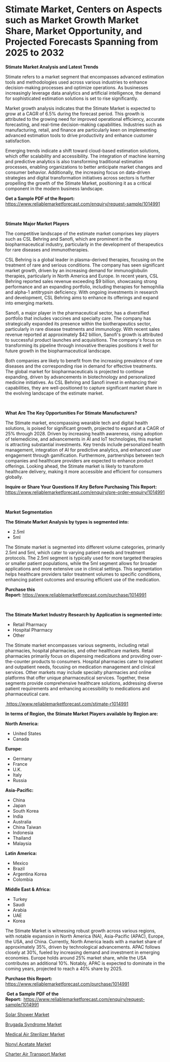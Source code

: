 <p><h1>Stimate Market, Centers on Aspects such as Market Growth Market Share, Market Opportunity, and Projected Forecasts Spanning from 2025 to 2032</h1></p><p><strong>Stimate Market Analysis and Latest Trends</strong></p>
<p><p>Stimate refers to a market segment that encompasses advanced estimation tools and methodologies used across various industries to enhance decision-making processes and optimize operations. As businesses increasingly leverage data analytics and artificial intelligence, the demand for sophisticated estimation solutions is set to rise significantly. </p><p>Market growth analysis indicates that the Stimate Market is expected to grow at a CAGR of 6.5% during the forecast period. This growth is attributed to the growing need for improved operational efficiency, accurate forecasting, and real-time decision-making capabilities. Industries such as manufacturing, retail, and finance are particularly keen on implementing advanced estimation tools to drive productivity and enhance customer satisfaction.</p><p>Emerging trends indicate a shift toward cloud-based estimation solutions, which offer scalability and accessibility. The integration of machine learning and predictive analytics is also transforming traditional estimation processes, enabling organizations to better anticipate market changes and consumer behavior. Additionally, the increasing focus on data-driven strategies and digital transformation initiatives across sectors is further propelling the growth of the Stimate Market, positioning it as a critical component in the modern business landscape.</p></p>
<p><strong>Get a Sample PDF of the Report:&nbsp;</strong> <a href="https://www.reliablemarketforecast.com/enquiry/request-sample/1014991?utm_campaign=1108&utm_medium=2&utm_source=Github&utm_content=ia&utm_term=06032025&utm_id=stimate">https://www.reliablemarketforecast.com/enquiry/request-sample/1014991</a></p>
<p>&nbsp;</p>
<p><strong>Stimate Major Market Players</strong></p>
<p><p>The competitive landscape of the estimate market comprises key players such as CSL Behring and Sanofi, which are prominent in the biopharmaceutical industry, particularly in the development of therapeutics for rare diseases and immunotherapies.</p><p>CSL Behring is a global leader in plasma-derived therapies, focusing on the treatment of rare and serious conditions. The company has seen significant market growth, driven by an increasing demand for immunoglobulin therapies, particularly in North America and Europe. In recent years, CSL Behring reported sales revenue exceeding $9 billion, showcasing strong performance and an expanding portfolio, including therapies for hemophilia and alpha-1 antitrypsin deficiency. With ongoing investments in research and development, CSL Behring aims to enhance its offerings and expand into emerging markets.</p><p>Sanofi, a major player in the pharmaceutical sector, has a diversified portfolio that includes vaccines and specialty care. The company has strategically expanded its presence within the biotherapeutics sector, particularly in rare disease treatments and immunology. With recent sales revenue reported at approximately $42 billion, Sanofi's growth is attributed to successful product launches and acquisitions. The company's focus on transforming its pipeline through innovative therapies positions it well for future growth in the biopharmaceutical landscape.</p><p>Both companies are likely to benefit from the increasing prevalence of rare diseases and the corresponding rise in demand for effective treatments. The global market for biopharmaceuticals is projected to continue expanding, driven by advancements in biotechnology and personalized medicine initiatives. As CSL Behring and Sanofi invest in enhancing their capabilities, they are well-positioned to capture significant market share in the evolving landscape of the estimate market.</p></p>
<p>&nbsp;</p>
<p><strong>What Are The Key Opportunities For Stimate Manufacturers?</strong></p>
<p><p>The Stimate market, encompassing wearable tech and digital health solutions, is poised for significant growth, projected to expand at a CAGR of 25% through 2028. Driven by increasing health awareness, rising adoption of telemedicine, and advancements in AI and IoT technologies, this market is attracting substantial investments. Key trends include personalized health management, integration of AI for predictive analytics, and enhanced user engagement through gamification. Furthermore, partnerships between tech companies and healthcare providers are expected to enhance product offerings. Looking ahead, the Stimate market is likely to transform healthcare delivery, making it more accessible and efficient for consumers globally.</p></p>
<p><strong>Inquire or Share Your Questions If Any Before Purchasing This Report:</strong> <a href="https://www.reliablemarketforecast.com/enquiry/pre-order-enquiry/1014991?utm_campaign=1108&utm_medium=2&utm_source=Github&utm_content=ia&utm_term=06032025&utm_id=stimate">https://www.reliablemarketforecast.com/enquiry/pre-order-enquiry/1014991</a></p>
<p>&nbsp;</p>
<p><strong>Market Segmentation</strong></p>
<p><strong>The Stimate Market Analysis by types is segmented into:</strong></p>
<p><ul><li>2.5ml</li><li>5ml</li></ul></p>
<p><p>The Stimate market is segmented into different volume categories, primarily 2.5ml and 5ml, which cater to varying patient needs and treatment protocols. The 2.5ml segment is typically used for more targeted therapies or smaller patient populations, while the 5ml segment allows for broader applications and more extensive use in clinical settings. This segmentation helps healthcare providers tailor treatment volumes to specific conditions, enhancing patient outcomes and ensuring efficient use of the medication.</p></p>
<p><strong>Purchase this Report:&nbsp;</strong><a href="https://www.reliablemarketforecast.com/purchase/1014991?utm_campaign=1108&utm_medium=2&utm_source=Github&utm_content=ia&utm_term=06032025&utm_id=stimate">https://www.reliablemarketforecast.com/purchase/1014991</a></p>
<p>&nbsp;</p>
<p><strong>The Stimate Market Industry Research by Application is segmented into:</strong></p>
<p><ul><li>Retail Pharmacy</li><li>Hospital Pharmacy</li><li>Other</li></ul></p>
<p><p>The Stimate market encompasses various segments, including retail pharmacies, hospital pharmacies, and other healthcare markets. Retail pharmacies primarily focus on dispensing medications and providing over-the-counter products to consumers. Hospital pharmacies cater to inpatient and outpatient needs, focusing on medication management and clinical services. Other markets may include specialty pharmacies and online platforms that offer unique pharmaceutical services. Together, these segments provide comprehensive healthcare solutions, addressing diverse patient requirements and enhancing accessibility to medications and pharmaceutical care.</p></p>
<p><a href="https://www.reliablemarketforecast.com/stimate-r1014991?utm_campaign=1108&utm_medium=2&utm_source=Github&utm_content=ia&utm_term=06032025&utm_id=stimate">&nbsp;https://www.reliablemarketforecast.com/stimate-r1014991</a></p>
<p><strong>In terms of Region, the Stimate Market Players available by Region are:</strong></p>
<p>
    <p> <strong> North America: </strong>
        <ul>
            <li>United States</li>
            <li>Canada</li>
        </ul>
        </p> 
    <p> <strong> Europe: </strong>
        <ul>
            <li>Germany</li>
            <li>France</li>
            <li>U.K.</li>
            <li>Italy</li>
            <li>Russia</li>
        </ul>
        </p> 
    <p> <strong> Asia-Pacific: </strong>
        <ul>
            <li>China</li>
            <li>Japan</li>
            <li>South Korea</li>
            <li>India</li>
            <li>Australia</li>
            <li>China Taiwan</li>
            <li>Indonesia</li>
            <li>Thailand</li>
            <li>Malaysia</li>
        </ul>
        </p> 
    <p> <strong> Latin America: </strong>
        <ul>
            <li>Mexico</li>
            <li>Brazil</li>
            <li>Argentina Korea</li>
            <li>Colombia</li>
        </ul>
        </p> 
    <p> <strong> Middle East & Africa: </strong>
        <ul>
            <li>Turkey</li>
            <li>Saudi</li>
            <li>Arabia</li>
            <li>UAE</li>
            <li>Korea</li>
        </ul>
    </p>
    </p>
<p><p>The Stimate Market is witnessing robust growth across various regions, with notable expansion in North America (NA), Asia-Pacific (APAC), Europe, the USA, and China. Currently, North America leads with a market share of approximately 35%, driven by technological advancements. APAC follows closely at 30%, fueled by increasing demand and investment in emerging economies. Europe holds around 25% market share, while the USA contributes an additional 10%. Notably, APAC is expected to dominate in the coming years, projected to reach a 40% share by 2025.</p></p>
<p><strong>Purchase this Report: </strong><a href="https://www.reliablemarketforecast.com/purchase/1014991?utm_campaign=1108&utm_medium=2&utm_source=Github&utm_content=ia&utm_term=06032025&utm_id=stimate">https://www.reliablemarketforecast.com/purchase/1014991</a></p>
<p>&nbsp;<strong>Get a Sample PDF of the Report:&nbsp;&nbsp;</strong><a href="https://www.reliablemarketforecast.com/enquiry/request-sample/1014991?utm_campaign=1108&utm_medium=2&utm_source=Github&utm_content=ia&utm_term=06032025&utm_id=stimate">https://www.reliablemarketforecast.com/enquiry/request-sample/1014991</a></p>
<p><strong></strong></p>
<p><p><a href="https://github.com/winjelequegt/Market-Research-Report-List-1/blob/main/solar-shower-market.md?utm_campaign=1108&utm_medium=2&utm_source=Github&utm_content=ia&utm_term=06032025&utm_id=stimate">Solar Shower Market</a></p><p><a href="https://github.com/bredevasil2q/Market-Research-Report-List-1/blob/main/brugada-syndrome-market.md?utm_campaign=1108&utm_medium=2&utm_source=Github&utm_content=ia&utm_term=06032025&utm_id=stimate">Brugada Syndrome Market</a></p><p><a href="https://github.com/fontshatintj/Market-Research-Report-List-1/blob/main/medical-air-sterilizer-market.md?utm_campaign=1108&utm_medium=2&utm_source=Github&utm_content=ia&utm_term=06032025&utm_id=stimate">Medical Air Sterilizer Market</a></p><p><a href="https://github.com/hoppeellia6b/Market-Research-Report-List-1/blob/main/nonyl-acetate-market.md?utm_campaign=1108&utm_medium=2&utm_source=Github&utm_content=ia&utm_term=06032025&utm_id=stimate">Nonyl Acetate Market</a></p><p><a href="https://github.com/nedzazollo74/Market-Research-Report-List-1/blob/main/charter-air-transport-market.md?utm_campaign=1108&utm_medium=2&utm_source=Github&utm_content=ia&utm_term=06032025&utm_id=stimate">Charter Air Transport Market</a></p></p>